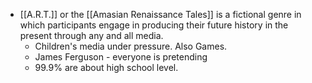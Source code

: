 - [[A.R.T.]] or the [[Amasian Renaissance Tales]] is a fictional genre in which participants engage in producing their future history in the present through any and all media.
	- Children's media under pressure. Also Games.
	- James Ferguson - everyone is pretending
	- 99.9% are about high school level.